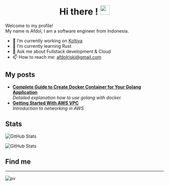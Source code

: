 <h1 align="center">Hi there ! <img src="https://emojis.slackmojis.com/emojis/images/1643514389/3643/cool-doge.gif?1643514389" width="30"/></h1>

Welcome to my profile! <br/>
My name is Afdol, I am a software engineer from Indonesia.

- 🔭 I’m currently working on [Koltiva](https://www.koltiva.com)
- 🌱 I’m currently learning Rust
- 💬 Ask me about Fullstack development & Cloud
- 📫 How to reach me: afdolriski@gmail.com

<h2>My posts</h2>
<ul>
  <li><a href="https://medium.com/gitconnected/complete-guide-to-create-docker-container-for-your-golang-application-80f3fb59a15e"><b>Complete Guide to Create Docker Container for Your Golang Application</b></a><br/><i>Detailed explanation how to use golang with docker.</i></li>
  <li><a href="https://medium.com/better-programming/getting-started-with-aws-vpc-ae23ecf75743"><b>Getting Started With AWS VPC</b></a><br/><i>Introduction to networking in AWS</i></li>
</ul>

<h2>Stats</h2>
<p><img src="https://github-readme-stats.vercel.app/api?username=afdolriski&amp;show_icons=true" alt="GitHub Stats"></p>
<p><img src="https://github-readme-stats.vercel.app/api/top-langs?username=afdolriski&&layout=compact&langs_count=10" alt="GitHub Stats"></p>

<h2>Find me</h2>


---

![pv](https://pageview.vercel.app/?github_user=afdolriski)
